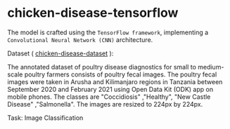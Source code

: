 # chicken-disease-tensorflow

The model is crafted using the ``TensorFlow framework``, implementing a ``Convolutional Neural Network (CNN)`` architecture.


Dataset ( [chicken-disease-dataset](https://www.kaggle.com/datasets/allandclive/chicken-disease-1) ):

  The annotated dataset of poultry disease diagnostics for small to medium-scale poultry farmers consists of poultry fecal images. 
  The poultry fecal images were taken in Arusha and Kilimanjaro regions in Tanzania between September 2020 and February 2021 using Open Data Kit (ODK) app on mobile phones. 
  The classes are "Coccidiosis" ,"Healthy", "New Castle Disease" ,"Salmonella". The images are resized to 224px by 224px.

Task: Image Classification
